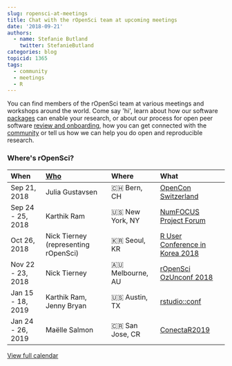 ```yaml
---
slug: ropensci-at-meetings
title: Chat with the rOpenSci team at upcoming meetings
date: '2018-09-21'
authors:
  - name: Stefanie Butland
    twitter: StefanieButland
categories: blog
topicid: 1365
tags:
  - community
  - meetings
  - R
---
```


You can find members of the rOpenSci team at various meetings and workshops around the world. Come say 'hi', learn about how our software [packages](https://ropensci.org/packages/) can enable your research, or about our process for open peer software [review and onboarding](/software-review/), how you can get connected with the [community](https://ropensci.org/community/) or tell us how we can help you do open and reproducible research.

<!--more-->

### Where's rOpenSci?

<table class="table">
<thead>
<tr>
	<th style="text-align:left;">When</th>
	<th style="text-align:left;"><a href="https://ropensci.org/about/#team">Who</a></th>
	<th style="text-align:left;">Where</th>
	<th style="text-align:left;">What</th>
</tr>
</thead>
<tbody>

  <tr>
  	<td>Sep 21, 2018</td>
  	<td>Julia Gustavsen</td>
  	<td>🇨🇭 Bern, CH</td>
  	<td><a href="https://openconswiss.github.io/schedule/">OpenCon Switzerland</a></td>
  </tr>
  <tr>
  	<td>Sep 24 - 25, 2018</td>
  	<td>Karthik Ram</td>
  	<td>🇺🇸 New York, NY</td>
  	<td><a href="https://numfocus.org/forum2018">NumFOCUS Project Forum</a></td>
  </tr>
  <tr>
  	<td>Oct 26, 2018</td>
  	<td>Nick Tierney (representing rOpenSci)</td>
  	<td>🇰🇷 Seoul, KR</td>
  	<td><a href="https://translate.google.com/translate?sl=ko&tl=en&js=y&prev=_t&hl=en&ie=UTF-8&u=http%3A%2F%2Fruck2018.r-kor.org">R User Conference in Korea 2018</a></td>
  </tr>
  <tr>
  	<td>Nov 22 - 23, 2018</td>
  	<td>Nick Tierney</td>
  	<td>🇦🇺 Melbourne, AU</td>
  	<td><a href="http://ozunconf18.ropensci.org/">rOpenSci OzUnconf 2018</a></td>
  </tr>
  <tr>
  	<td>Jan 15 - 18, 2019</td>
  	<td>Karthik Ram, Jenny Bryan</td>
  	<td>🇺🇸 Austin, TX</td>
  	<td><a href="http://www.cvent.com/events/rstudio-conf-austin/event-summary-dd6d75526f3c4554b67c4de32aeffb47.aspx">rstudio::conf</a></td>
  </tr>
  <tr>
  	<td>Jan 24 - 26, 2019</td>
  	<td>Maëlle Salmon</td>
  	<td>🇨🇷 San Jose, CR</td>
  	<td><a href="https://www.conectar2019.org/">ConectaR2019</a></td>
  </tr>
</tbody>
</table>

<div class="row center">
  <div class="col-4 top-5 bottom-13">
                <a href="https://calendar.google.com/calendar/embed?src=t6pva0jm24urp7cp0n32262jd8%40group.calendar.google.com&ctz=America/Los_Angeles" target="_blank" class="button outline green">View full calendar</a>
            </div>
            </div>
